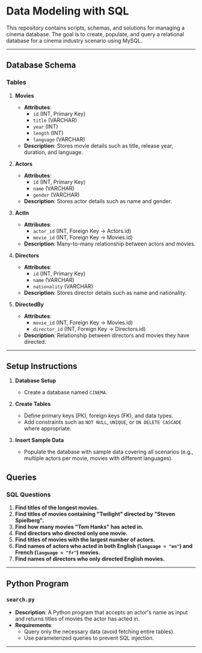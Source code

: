 # Data Modeling with SQL

This repository contains scripts, schemas, and solutions for managing a cinema database. The goal is to create, populate, and query a relational database for a cinema industry scenario using MySQL.

---

## Database Schema

### Tables

1. **Movies**
   - **Attributes**:
     - `id` (INT, Primary Key)
     - `title` (VARCHAR)
     - `year` (INT)
     - `length` (INT)
     - `language` (VARCHAR)
   - **Description**: Stores movie details such as title, release year, duration, and language.

2. **Actors**
   - **Attributes**:
     - `id` (INT, Primary Key)
     - `name` (VARCHAR)
     - `gender` (VARCHAR)
   - **Description**: Stores actor details such as name and gender.

3. **ActIn**
   - **Attributes**:
     - `actor_id` (INT, Foreign Key → Actors.id)
     - `movie_id` (INT, Foreign Key → Movies.id)
   - **Description**: Many-to-many relationship between actors and movies.

4. **Directors**
   - **Attributes**:
     - `id` (INT, Primary Key)
     - `name` (VARCHAR)
     - `nationality` (VARCHAR)
   - **Description**: Stores director details such as name and nationality.

5. **DirectedBy**
   - **Attributes**:
     - `movie_id` (INT, Foreign Key → Movies.id)
     - `director_id` (INT, Foreign Key → Directors.id)
   - **Description**: Relationship between directors and movies they have directed.

---

## Setup Instructions

1. **Database Setup**
   - Create a database named `CINEMA`.

2. **Create Tables**
   - Define primary keys (PK), foreign keys (FK), and data types.
   - Add constraints such as `NOT NULL`, `UNIQUE`, or `ON DELETE CASCADE` where appropriate.

3. **Insert Sample Data**
   - Populate the database with sample data covering all scenarios (e.g., multiple actors per movie, movies with different languages).


## Queries

### SQL Questions

1. **Find titles of the longest movies.**
2. **Find titles of movies containing "Twilight" directed by "Steven Spielberg".**
3. **Find how many movies "Tom Hanks" has acted in.**
4. **Find directors who directed only one movie.**
5. **Find titles of movies with the largest number of actors.**
6. **Find names of actors who acted in both English (`language = "en"`) and French (`language = "fr"`) movies.**
7. **Find names of directors who only directed English movies.**

---

## Python Program

### `search.py`

- **Description**: A Python program that accepts an actor's name as input and returns titles of movies the actor has acted in.
- **Requirements**:
  - Query only the necessary data (avoid fetching entire tables).
  - Use parameterized queries to prevent SQL injection.

---
